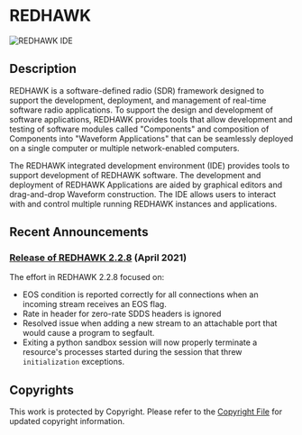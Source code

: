 # REDHAWK
![REDHAWK IDE](images/REDHAWK_ScreenShot_scaled.png)
## Description
REDHAWK is a software-defined radio (SDR) framework designed to support the development, deployment, and management of real-time software radio applications. To support the design and development of software applications, REDHAWK provides tools that allow development and testing of software modules called "Components" and composition of Components into "Waveform Applications" that can be seamlessly deployed on a single computer or multiple network-enabled computers.

The REDHAWK integrated development environment (IDE) provides tools to support development of REDHAWK software. The development and deployment of REDHAWK Applications are aided by graphical editors and drag-and-drop Waveform construction. The IDE allows users to interact with and control multiple running REDHAWK instances and applications.

## Recent Announcements

### **[Release of REDHAWK 2.2.8](https://github.com/redhawksdr/redhawk/releases/tag/2.2.8) (April 2021)**
The effort in REDHAWK 2.2.8 focused on:

* EOS condition is reported correctly for all connections when an incoming stream receives an EOS flag.
* Rate in header for zero-rate SDDS headers is ignored
* Resolved issue when adding a new stream to an attachable port that would cause a program to segfault.
* Exiting a python sandbox session will now properly terminate a resource's processes started during the session that threw  `initialization` exceptions.


## Copyrights
This work is protected by Copyright. Please refer to the [Copyright File](COPYRIGHT) for updated copyright information.
